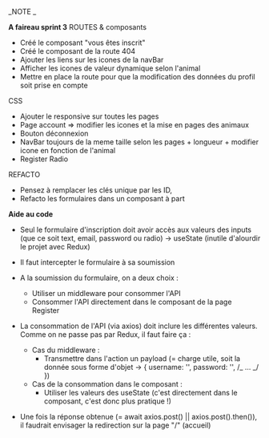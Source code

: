 _NOTE _

**A faireau sprint 3**
ROUTES & composants

- Créé le composant "vous êtes inscrit"
- Créé le composant de la route 404
- Ajouter les liens sur les icones de la navBar
- Afficher les icones de valeur dynamique selon l'animal
- Mettre en place la route pour que la modification des données du profil soit prise en compte

CSS

- Ajouter le responsive sur toutes les pages
- Page account => modifier les icones et la mise en pages des animaux
- Bouton déconnexion
- NavBar toujours de la meme taille selon les pages + longueur + modifier icone en fonction de l'animal
- Register Radio

REFACTO

- Pensez à remplacer les clés unique par les ID,
- Refacto les formulaires dans un composant à part

**Aide au code**

- Seul le formulaire d'inscription doit avoir accès aux valeurs des inputs (que ce soit text, email, password ou radio) -> useState (inutile d'alourdir le projet avec Redux)

- Il faut intercepter le formulaire à sa soumission

- A la soumission du formulaire, on a deux choix :

  - Utiliser un middleware pour consommer l'API
  - Consommer l'API directement dans le composant de la page Register

- La consommation de l'API (via axios) doit inclure les différentes valeurs. Comme on ne passe pas par Redux, il faut faire ça :
  - Cas du middleware :
    - Transmettre dans l'action un payload (= charge utile, soit la donnée sous forme d'objet -> { username: '', password: '', /_ ... _/ })
  - Cas de la consommation dans le composant :
    - Utiliser les valeurs des useState (c'est directement dans le composant, c'est donc plus pratique !)
- Une fois la réponse obtenue (= await axios.post() || axios.post().then()), il faudrait envisager la redirection sur la page "/" (accueil)

